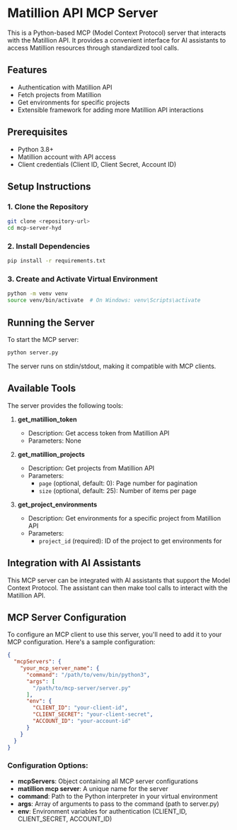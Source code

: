 # Matillion API MCP Server

This is a Python-based MCP (Model Context Protocol) server that interacts with the Matillion API. It provides a convenient interface for AI assistants to access Matillion resources through standardized tool calls.

## Features

- Authentication with Matillion API
- Fetch projects from Matillion
- Get environments for specific projects
- Extensible framework for adding more Matillion API interactions

## Prerequisites

- Python 3.8+
- Matillion account with API access
- Client credentials (Client ID, Client Secret, Account ID)

## Setup Instructions

### 1. Clone the Repository

```bash
git clone <repository-url>
cd mcp-server-hyd
```

### 2. Install Dependencies

```bash
pip install -r requirements.txt
```

### 3. Create and Activate Virtual Environment

```bash
python -m venv venv
source venv/bin/activate  # On Windows: venv\Scripts\activate
```

## Running the Server

To start the MCP server:

```bash
python server.py
```

The server runs on stdin/stdout, making it compatible with MCP clients.

## Available Tools

The server provides the following tools:

1. **get_matillion_token**
   - Description: Get access token from Matillion API
   - Parameters: None

2. **get_matillion_projects**
   - Description: Get projects from Matillion API
   - Parameters:
     - `page` (optional, default: 0): Page number for pagination
     - `size` (optional, default: 25): Number of items per page

3. **get_project_environments**
   - Description: Get environments for a specific project from Matillion API
   - Parameters:
     - `project_id` (required): ID of the project to get environments for

## Integration with AI Assistants

This MCP server can be integrated with AI assistants that support the Model Context Protocol. The assistant can then make tool calls to interact with the Matillion API.

## MCP Server Configuration

To configure an MCP client to use this server, you'll need to add it to your MCP configuration. Here's a sample configuration:

```json
{
  "mcpServers": {
    "your_mcp_server_name": {
      "command": "/path/to/venv/bin/python3",
      "args": [
        "/path/to/mcp-server/server.py"
      ],
      "env": {
        "CLIENT_ID": "your-client-id",
        "CLIENT_SECRET": "your-client-secret",
        "ACCOUNT_ID": "your-account-id"
      }
    }
  }
}
```

### Configuration Options:

- **mcpServers**: Object containing all MCP server configurations
- **matillion mcp server**: A unique name for the server
- **command**: Path to the Python interpreter in your virtual environment
- **args**: Array of arguments to pass to the command (path to server.py)
- **env**: Environment variables for authentication (CLIENT_ID, CLIENT_SECRET, ACCOUNT_ID)

